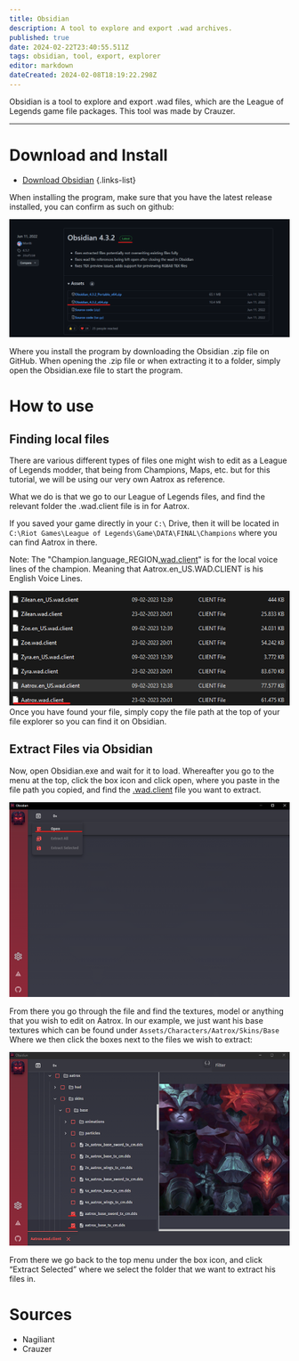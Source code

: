 ```yaml
---
title: Obsidian
description: A tool to explore and export .wad archives.
published: true
date: 2024-02-22T23:40:55.511Z
tags: obsidian, tool, export, explorer
editor: markdown
dateCreated: 2024-02-08T18:19:22.298Z
---
```


Obsidian is a tool to explore and export .wad files, which are the League of Legends game file packages. This tool was made by Crauzer.

---

# Download and Install

- [Download Obsidian](https://github.com/Crauzer/Obsidian/releases)
{.links-list}

When installing the program, make sure that you have the latest release installed, you can confirm as such on github:

![githubobsidian.webp](/user-pictures/vector/new-post-guide/githubobsidian.webp)

Where you install the program by downloading the Obsidian .zip file on GitHub.
When opening the .zip file or when extracting it to a folder, simply open the Obsidian.exe file to start the program.

# How to use

## Finding local files

There are various different types of files one might wish to edit as a League of Legends modder, that being from Champions, Maps, etc. but for this tutorial, we will be using our very own Aatrox as reference. 


What we do is that we go to our League of Legends files, and find the relevant folder the .wad.client file is in for Aatrox.

If you saved your game directly in your `C:\` Drive, then it will be located in `C:\Riot Games\League of Legends\Game\DATA\FINAL\Champions` where you can find Aatrox in there.

Note: The "Champion.language_REGION[.wad.client](/specific-guide/filetypes#wadclient)" is for the local voice lines of the champion. Meaning that Aatrox.en_US.WAD.CLIENT is his English Voice Lines.

![finding_files.webp](/user-pictures/vector/new-post-guide/finding_files.webp)
Once you have found your file, simply copy the file path at the top of your file explorer so you can find it on Obsidian.

## Extract Files via Obsidian

Now, open Obsidian.exe and wait for it to load. Whereafter you go to the menu at the top, click the box icon and click open, where you paste in the file path you copied, and find the [.wad.client](/specific-guide/filetypes#wadclient) file you want to extract.

![open.webp](/user-pictures/vector/new-post-guide/open.webp)


From there you go through the file and find the textures, model or anything that you wish to edit on Aatrox. In our example, we just want his base textures which can be found under `Assets/Characters/Aatrox/Skins/Base`
Where we then click the boxes next to the files we wish to extract:

![extract.webp](/user-pictures/vector/new-post-guide/extract.webp)

From there we go back to the top menu under the box icon, and click “Extract Selected” where we select the folder that we want to extract his files in. 

# Sources

- Nagiliant
- Crauzer